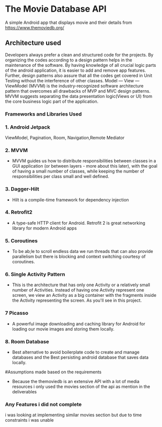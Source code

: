 # The Movie Database API
A simple Android app that displays movie and their details
from <https://www.themoviedb.org/>
 
## Architecture used 
Developers always prefer a clean and structured code for the projects. 
By organizing the codes according to a design pattern helps in the maintenance of the software.
By having knowledge of all crucial logic parts of the android application, it is easier to add and remove app features. 
Further, design patterns also assure that all the codes get covered in Unit Testing without the interference of other classes.
Model — View — ViewModel (MVVM) is the industry-recognized software architecture pattern that overcomes all drawbacks of MVP and MVC design patterns.
MVVM suggests separating the data presentation logic(Views or UI) from the core business logic part of the application.

### Frameworks and Libraries Used

### 1. Android Jetpack

ViewModel, Pagination, Room, Navigation,Remote Mediator

### 2. MVVM 
   - MVVM guides us how to distribute responsibilities between classes in a GUI application (or between layers - more about this later), with the goal of having a small number of classes, while keeping the number of responsibilities per class small and well defined.

### 3. Dagger-Hilt
   - Hilt is a compile-time framework for dependency injection

### 4. Retrofit2
   - A type-safe HTTP client for Android. Retrofit 2 is great networking library for modern Android apps

### 5. Coroutines
   - To be ab;le to scroll endless data we run threads that can also provide parallelism but there is blocking and context switching courtesy of coroutines.

### 6. Single Activity Pattern
   - This is the architecture that has only one Activity or a relatively small number of Activities. Instead of having one Activity represent one screen, we view an Activity as a big container with the fragments inside the Activity representing the screen. As you'll see in this project.
   
### 7 Picasso
   - A powerful image downloading and caching library for Android for loading our movie images and storing them locally.

### 8.  Room Database
  - Best alternative to avoid boilerplate code to create and manage databases and the Best persisting android database that saves data locally.

#Assumptions made based on the requirements
- Because the themoviedb is an extensive API with a lot of media resources i only used the movies section of the api as mention in the deliverables 

### Any Features i did not complete
i was looking at implementing similar movies section but due to time constraints i was unable
  
